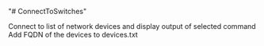 "# ConnectToSwitches" 

Connect to list of network devices and display output of selected command
Add FQDN of the devices to devices.txt
